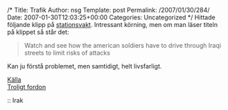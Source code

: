 /*
 Title: Trafik
 Author: nsg
 Template: post
 Permalink: /2007/01/30/284/
 Date: 2007-01-30T12:03:25+00:00
 Categories: Uncategorized
*/
Hittade följande klipp på [stationsvakt][1]. Intressant körning, men om man läser titeln på klippet så står det:

> Watch and see how the american soldiers have to drive through Iraqi streets to limit risks of attacks

Kan ju förstå problemet, men samtidigt, helt livsfarligt.



[Källa][2]  
[Troligt fordon][3]

:: Irak

<small></small>

 [1]: http://stationsvakt.blogspot.com/2007/01/amerikanska-humvees-sopar-rent-framfr.html
 [2]: http://www.liveleak.com/view?i=8f93275ed9
 [3]: http://images.google.se/images?q=humvee